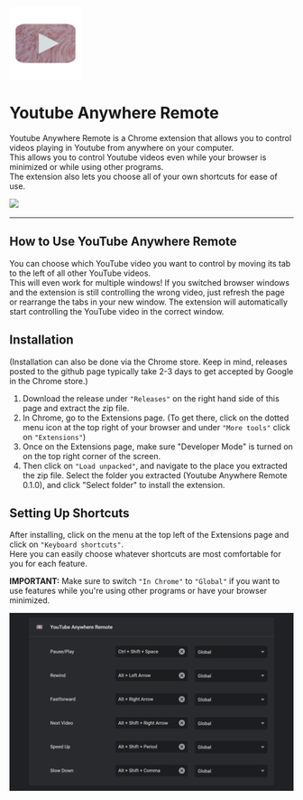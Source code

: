 ![](/assets/icon-128.png)
# Youtube Anywhere Remote
 
 Youtube Anywhere Remote is a Chrome extension that allows you to control videos playing in Youtube from anywhere on your computer.  
 This allows you to control Youtube videos even while your browser is minimized or while using other programs.  
 The extension also lets you choose all of your own shortcuts for ease of use.
 
![](/assets/tutorials.gif)
 
 ---
  ## How to Use YouTube Anywhere Remote
 You can choose which YouTube video you want to control by moving its tab to the left of all other YouTube videos.  
 This will even work for multiple windows! If you switched browser windows and the extension is still controlling the wrong video, just refresh the page or rearrange the tabs in your new window. The extension will automatically start controlling the YouTube video in the correct window.
 
 ## Installation
(Installation can also be done via the Chrome store. Keep in mind, releases posted to the github page typically take 2-3 days to get accepted by Google in the Chrome store.)
 
 1. Download the release under `"Releases"` on the right hand side of this page and extract the zip file.  
 2. In Chrome, go to the Extensions page. (To get there, click on the dotted menu icon at the top right of your browser and under `"More tools"` click on `"Extensions"`)  
 3. Once on the Extensions page, make sure "Developer Mode" is turned on on the top right corner of the screen.  
 4. Then click on `"Load unpacked"`, and navigate to the place you extracted the zip file. Select the folder you extracted (Youtube Anywhere Remote 0.1.0), and click "Select folder" to install the extension.
 
 ## Setting Up Shortcuts
 After installing, click on the menu at the top left of the Extensions page and click on `"Keyboard shortcuts"`.  
 Here you can easily choose whatever shortcuts are most comfortable for you for each feature.
 
 **IMPORTANT:** Make sure to switch `"In Chrome"` to `"Global"` if you want to use features while you're using other programs or have your browser minimized.

![](/assets/Shortcuts.png)
 
